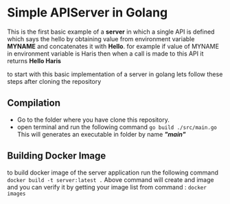 # Simple APIServer in Golang

This is the first basic example of a **server** in which a single API is defined which says the hello by obtaining value from environment variable **MYNAME** and concatenates it with **Hello**. for example if value of MYNAME in environment variable is Haris then when a call is made to this API it returns **Hello Haris**

to start with this basic implementation of a server in golang lets follow these steps after cloning the repository
## Compilation 
- Go to the folder where you have clone this repository.
- open terminal and run the following command
	`go build ./src/main.go` 
This will generates an executable in folder by name ***"main"***
##  Building Docker Image
to build docker image of the server application run the following command
    `docker build -t server:latest .`
Above command will create and image and you can verify it by getting your image list from command :
    `docker images`	